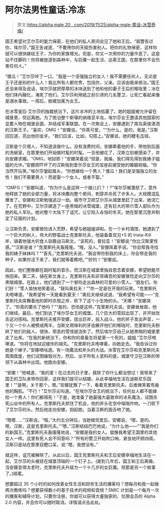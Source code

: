 # 阿尔法男性童话:冷冻

> 原文:[https://alpha male 20 . com/2019/11/25/alpha-male-童话-冰雪奇缘/](https://alphamale20.com/2019/11/25/alpha-male-fairy-tales-frozen/)

国王希望对艾尔莎的能力保密，在他们的私人房间会见了她和王后。“我警告过你，埃尔莎，”国王告诫道，“不要用你的天赋伤害别人。把你的礼物保密，这样你就可以很快嫁给王子，为你的家族增光。但是，你又一次用你的力量作恶了。这是站不住脚的！你将被放逐到森林中，与巨魔一起生活，远离王国，在那里你不会伤害任何人。”

“傻瓜！”艾尔莎啐了一口，“我是一个坚强独立的女人！我不需要任何人，无论是王子还是别的什么人！我比所有人都优秀，包括你，父亲。应该由我来统治。”国王还没来得及说话，埃尔莎就把厚厚的冰块送到了他和他的妻子王后的喉咙里；冰在他们体内融化，淹死了他们。艾尔莎利用她之前引诱的几名警卫，让死亡看起来像是溺水事故。一周后，她被加冕为女王。

在冰雪皇后·艾尔莎的独裁统治下，这片冰冷的土地枯萎了。她的姐姐被允许留在城堡里，但远离她。为了统治整个斯堪的纳维亚半岛，埃尔莎女王邀请其他国家的显要人物在城堡会面，并结成军事联盟。在一次聚会上，安娜遇到了南岛英俊潇洒的汉斯王子。“喜欢，OMG！”安娜说。"你真可爱。"“为什么，是的，我是。”汉斯回应道，亮出他的金牙。“我们应该，比如，勾搭上。”安娜说，她的睫毛击球。

汉斯是个贝塔人，不知道该做什么。没有浪费时间，安娜牵着他的手，带他到后面的洗碗室，在那里他们开始做时髦的时髦。一旦他被花了，汉斯立刻被感染了，并向安娜求婚。“OMG，地狱耶！”安娜哭着说:“但是，我操，我们得先得到我婊子姐姐的允许。”安娜把吓坏了的汉斯拖到爱尔莎女王的宝座前接受她的婚姻祝福。“你当然开玩笑。”埃尔莎皱起眉头，“你想嫁给一个男人？傻瓜！我们是坚强独立的女性！我们不需要男人！而是娶一个女人。或者不娶。”

“OMFG！”安娜叫道，“你为什么是这样一个娘儿们？！?"埃尔莎被激怒了，意外地释放了她的全部力量，将冰块撒向整个房间，刺穿并杀死了许多人。大规模混乱爆发了。安娜和汉斯勉强逃过一劫。城市守卫把艾尔莎从城堡里赶了出来，她流亡了。在荒野中，艾尔莎建造了一座黑暗的冰雪城堡，还有巨大的带爪雪人部队作为她的私人军队。她对整个大陆下了诅咒，让它陷入永恒的冬天。她在那里沉思并制定了征服的计划。

让汉斯负责，安娜冒险进入荒野，希望与她姐姐讲和。在一个乡村酒馆，她遇到了一个巨大的树人，伟大的野蛮战士克里斯托夫，他装备着双刃+5 的 Insta-Kill 斧，骑着他强大的食人驯鹿战马斯文。“该死的，普拉亚！”安娜说:“你比汉斯更性感。”“汉斯是谁？”克里斯托夫轰隆隆。“哦，没人。”安娜挥着手说。"你会帮我寻找我的婊子妹妹吗？"“首先，”克里斯托夫说，“我会带你到我的床上，你会带走我的种子。如果你活下来了，我们就等着瞧吧。”“好的！”安娜说。

因此，他们整晚都在跳时髦的音乐，而汉斯在城堡里独自思念着安娜，希望她能尽快回来。第二天，骑在斯文身上，克里斯托夫和非常痛苦的安娜冒险走向艾尔莎的黑暗城堡。在路上，他们遇到了一个冒险走出森林的可爱的小雪人。“朋友们，你们好！”雪人愉快地笑着说。“我叫奥拉夫！”"你一定是在开我的玩笑。"克里斯托夫咆哮道。"我希望有一天能看到夏天！"奥拉夫继续说道，“我希望有可能——”克里斯托夫挥舞着他的即时杀戮之斧，砍下了这个小生物的头。“天哪！”安娜哭了。“你真的要杀了他吗？”“是的，恐怕是这样。”克里斯托夫说。安娜耸耸肩，他们继续。最后，他们到达了埃尔莎女王的城堡。几个巨大的雪奴出现了，并开始攻击这对搭档。克里斯托夫推开安娜，拔出巨斧，投入战斗。他的斧子发出声音，一个又一个仆人被劈成两半。当斯文用锋利的牙齿撕开他们的喉咙时，克里斯托夫粉碎了他们的敌人。很快，邪恶的雪怪就消失了。然后埃尔莎自己从她黑暗的城堡里走了出来。"在我的新统治下，你和你的臭畜生将是第一个死的，姐姐."艾尔莎咆哮道。"你将在地狱迎接你的祖先。"克里斯托夫咆哮着，向她走去。“我告诉过你她是个婊子。”安娜嘀咕道。有一场魔法和斧头的大战。冰雪在艾尔莎和克里斯托夫周围盘旋，他们试图摧毁对方。然后，出乎所有人意料的是，城堡守卫在汉斯的带领下从森林中出现。他跑向安娜。

“安娜！”他喊道，“我的爱！在过去的日子里，我除了你什么都没想过！我带来了国王的卫队来带你回家，这样我们就可以结婚，从此幸福地生活在迪斯尼乐园里！”“是啊，关于那个，嗯。”安娜犹豫了一下，看着克里斯托夫，后者微笑着弯曲他的胸肌。“不行！”艾尔莎尖叫道。“在埃尔莎女王的统治下，任何女人都不能嫁给一个男人！你们都得死！”于是，她准备了她最强大最致命的冰系魔法，试图杀死山谷中的所有人。克里斯托夫抓住了机会，他的斧头在空中嗡嗡作响，一刀砍下了艾尔莎的头。然后他走向安娜，抱起她，当着汉斯的面舌吻了她。

“嗯嗯……”汉斯说。“哦，”大约五分钟后，当她做完爱后，安娜说，“嗯，是的。嗯，汉斯，这是克里斯托夫。”“嗯，”汉斯结结巴巴地说，“为什么他——”“我是你们的新国王。”克里斯托夫轰隆隆地说，“安娜是我的女人。就像我希望王国里的其他女人一样。这里有死人会不同意吗？”所有的警卫开始吹口哨，紧张地环顾四周。汉斯只是站在那里目瞪口呆，说:“嗯，我想没有。”

就这样，诅咒被解除了。从此以后，国王克里斯托夫和王后安娜幸福地生活在一起，艾尔莎的头被挂在城堡顶端的一个钉子上。(直到几年后，国王和王后离婚，当安娜变得太老时，克里斯托夫升级为一个十几岁的女巨魔。但那是另一个故事了。)结尾。

想要超过 35 个小时的如何改善女性生活和财务生活的播客吗？想每月和我一起做两次教练吗？想要获得数小时基于技术的视频和音频？SMIC 计划是一个每月一次的播客和辅导计划，只要你注册，你就可以获得大量独家的、仅限会员的 Alpha 2.0 内容，并且你可以随时取消。详情请点击此处。